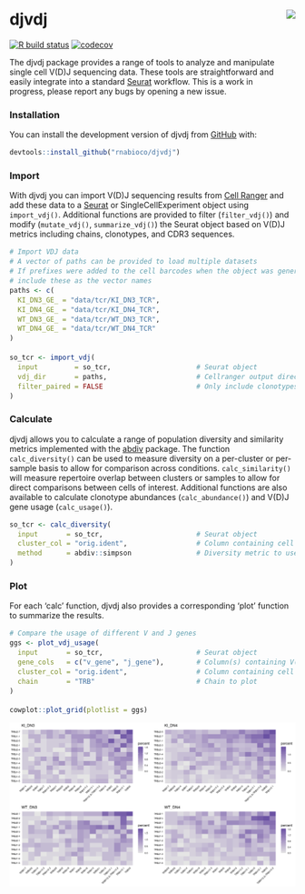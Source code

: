 
# **djvdj** <img src="man/figures/djvdj-logo-dark-3.png" align="right" height="155">

<!-- badges: start -->

[![R build
status](https://github.com/rnabioco/djvdj/workflows/R-CMD-check/badge.svg)](https://github.com/rnabioco/djvdj/actions)
[![codecov](https://codecov.io/gh/rnabioco/djvdj/branch/master/graph/badge.svg)](https://codecov.io/gh/rnabioco/djvdj)
<!-- badges: end -->

The djvdj package provides a range of tools to analyze and manipulate
single cell V(D)J sequencing data. These tools are straightforward and
easily integrate into a standard [Seurat](https://satijalab.org/seurat/)
workflow. This is a work in progress, please report any bugs by opening
a new issue.

### **Installation**

You can install the development version of djvdj from
[GitHub](https://github.com/rnabioco/djvdj) with:

``` r
devtools::install_github("rnabioco/djvdj")
```

### **Import**

With djvdj you can import V(D)J sequencing results from [Cell
Ranger](https://support.10xgenomics.com/single-cell-vdj/software/pipelines/latest/using/vdj#header)
and add these data to a [Seurat](https://satijalab.org/seurat/) or
SingleCellExperiment object using `import_vdj()`. Additional functions
are provided to filter (`filter_vdj()`) and modify (`mutate_vdj()`,
`summarize_vdj()`) the Seurat object based on V(D)J metrics including
chains, clonotypes, and CDR3 sequences.

``` r
# Import VDJ data
# A vector of paths can be provided to load multiple datasets
# If prefixes were added to the cell barcodes when the object was generated,
# include these as the vector names
paths <- c(
  KI_DN3_GE_ = "data/tcr/KI_DN3_TCR",
  KI_DN4_GE_ = "data/tcr/KI_DN4_TCR",
  WT_DN3_GE_ = "data/tcr/WT_DN3_TCR",
  WT_DN4_GE_ = "data/tcr/WT_DN4_TCR"
)

so_tcr <- import_vdj(
  input         = so_tcr,                     # Seurat object
  vdj_dir       = paths,                      # Cellranger output directories
  filter_paired = FALSE                       # Only include clonotypes with paired chains
)
```

### **Calculate**

djvdj allows you to calculate a range of population diversity and
similarity metrics implemented with the
[abdiv](https://github.com/kylebittinger/abdiv) package. The function
`calc_diversity()` can be used to measure diversity on a per-cluster or
per-sample basis to allow for comparison across conditions.
`calc_similarity()` will measure repertoire overlap between clusters or
samples to allow for direct comparisons between cells of interest.
Additional functions are also available to calculate clonotype
abundances (`calc_abundance()`) and V(D)J gene usage (`calc_usage()`).

``` r
so_tcr <- calc_diversity(
  input       = so_tcr,                       # Seurat object
  cluster_col = "orig.ident",                 # Column containing cell clusters to compare
  method      = abdiv::simpson                # Diversity metric to use
)
```

### **Plot**

For each ‘calc’ function, djvdj also provides a corresponding ‘plot’
function to summarize the results.

``` r
# Compare the usage of different V and J genes
ggs <- plot_vdj_usage(
  input       = so_tcr,                       # Seurat object
  gene_cols   = c("v_gene", "j_gene"),        # Column(s) containing V(D)J genes to plot
  cluster_col = "orig.ident",                 # Column containing cell clusters to compare
  chain       = "TRB"                         # Chain to plot
)

cowplot::plot_grid(plotlist = ggs)
```

![](man/figures/README-usage-1.png)<!-- -->
